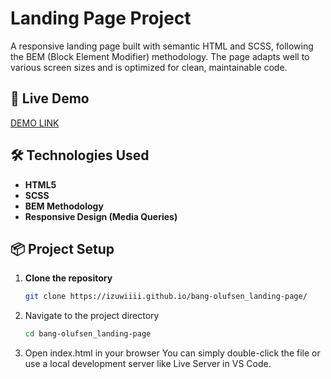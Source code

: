 
# Landing Page Project

A responsive landing page built with semantic HTML and SCSS, following the BEM (Block Element Modifier) methodology. The page adapts well to various screen sizes and is optimized for clean, maintainable code.

## 🚀 Live Demo

[DEMO LINK](https://izuwiiii.github.io/bang-olufsen_landing-page/)

## 🛠️ Technologies Used

- **HTML5**
- **SCSS**
- **BEM Methodology**
- **Responsive Design (Media Queries)**

## 📦 Project Setup

1. **Clone the repository**
   ```bash
   git clone https://izuwiiii.github.io/bang-olufsen_landing-page/

2. Navigate to the project directory
   ```bash
   cd bang-olufsen_landing-page

3. Open index.html in your browser
   You can simply double-click the file or use a local development server like Live Server in VS Code.
